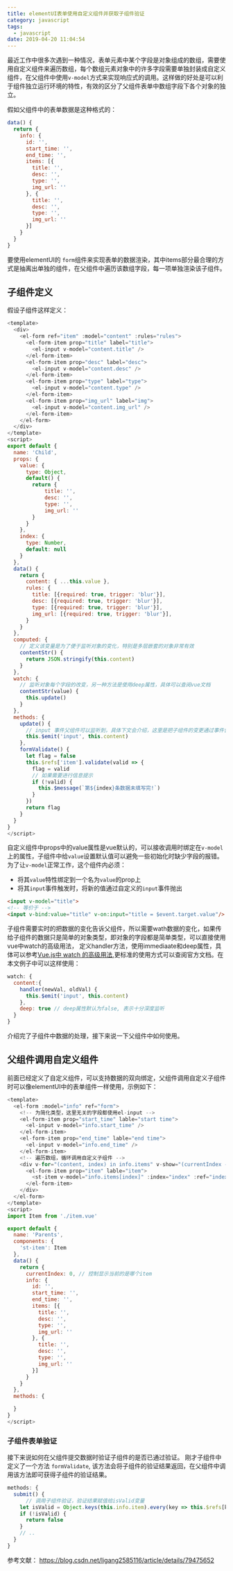 ```yaml
---
title: elementUI表单使用自定义组件并获取子组件验证
category: javascript
tags:
  - javascript
date: 2019-04-20 11:04:54
---
```


最近工作中很多次遇到一种情况，表单元素中某个字段是对象组成的数组，需要使用自定义组件来遍历数组，每个数组元素对象中的许多字段需要单独封装成自定义组件，在父组件中使用`v-model`方式来实现响应式的调用。这样做的好处是可以利于组件独立运行环境的特性，有效的区分了父组件表单中数组字段下各个对象的独立。
<!-- more -->

假如父组件中的表单数据是这种格式的：
```js
data() {
  return {
    info: {
      id: '',
      start_time: '',
      end_time: '',
      items: [{
        title: '',
        desc: '',
        type: '',
        img_url: ''
      }, {
        title: '',
        desc: '',
        type: '',
        img_url: ''
      }]
    }
  }
}
```
要使用elementUI的 `form`组件来实现表单的数据渲染，其中items部分最合理的方式是抽离出单独的组件，在父组件中遍历该数组字段，每一项单独渲染该子组件。

## 子组件定义
假设子组件这样定义：
```js
<template>
  <div>
    <el-form ref="item" :model="content" :rules="rules">
      <el-form-item prop="title" label="title">
        <el-input v-model="content.title" />
      </el-form-item>
      <el-form-item prop="desc" label="desc">
        <el-input v-model="content.desc" />
      </el-form-item>
      <el-form-item prop="type" label="type">
        <el-input v-model="content.type" />
      </el-form-item>
      <el-form-item prop="img_url" label="img">
        <el-input v-model="content.img_url" />
      </el-form-item>
    </el-form>
  </div>
</template>
<script>
export default {
  name: 'Child',
  props: {
    value: {
      type: Object,
      default() {
        return {
            title: '',
            desc: '',
            type: '',
            img_url: ''
        }
      }
    },
    index: {
      type: Number,
      default: null
    }
  },
  data() {
    return {
      content: { ...this.value },
      rules: {
        title: [{required: true, trigger: 'blur'}],
        desc: [{required: true, trigger: 'blur'}],
        type: [{required: true, trigger: 'blur'}],
        img_url: [{required: true, trigger: 'blur'}],
      }
    }
  },
  computed: {
    // 定义该变量是为了便于监听对象的变化，特别是多层嵌套的对象非常有效
    contentStr() {
      return JSON.stringify(this.content)
    }
  },
  watch: {
    // 监听对象每个字段的改变，另一种方法是使用deep属性，具体可以查阅vue文档
    contentStr(value) {
      this.update()
    }
  },
  methods: {
    update() {
      // input 事件父组件可以监听到，具体下文会介绍，这里是把子组件的变更通过事件告诉父组件，实现子组件向父组件的数据传递
      this.$emit('input', this.content)
    },
    formValidate() {
      let flag = false
      this.$refs['item'].validate(valid => {
        flag = valid
        // 如果需要进行信息提示
        if (!valid) {
          this.$message(`第${index}条数据未填写完!`)
        }
      })
      return flag
    }
  }
}
</script>
```
自定义组件中props中的value属性是vue默认的，可以接收调用时绑定在`v-model`上的属性，子组件中给`value`设置默认值可以避免一些初始化时缺少字段的报错。
为了让`v-model`正常工作，这个组件内必须：
- 将其`value`特性绑定到一个名为`value`的prop上
- 将其`input`事件触发时，将新的值通过自定义的`input`事件抛出
```html
<input v-model="title">
<!-- 等价于 -->
<input v-bind:value="title" v-on:input="title = $event.target.value"/>
```

子组件需要实时的把数据的变化告诉父组件，所以需要wath数据的变化，如果传给子组件的数据只是简单的对象类型，即对象的字段都是简单类型，可以直接使用vue中watch的高级用法，
定义handler方法，使用immediaate和deep属性，具体可以参考[Vue.js中 watch 的高级用法](https://juejin.im/post/5ae91fa76fb9a07aa7677543),更标准的使用方式可以查阅官方文档。在本文例子中可以这样使用：
```js
watch: {
  content:{
    handler(newVal, oldVal) {
      this.$emit('input', this.content)
    },
    deep: true // deep属性默认为false, 表示十分深度监听
  }
}
```
介绍完了子组件中数据的处理，接下来说一下父组件中如何使用。

## 父组件调用自定义组件
前面已经定义了自定义组件，可以支持数据的双向绑定，父组件调用自定义子组件时可以像elementUI中的表单组件一样使用，示例如下：
```js
<template>
  <el-form :model="info" ref="form">
    <!-- 为简化类型，这里无关的字段都使用el-input -->
    <el-form-item prop="start_time" lable="start time">
      <el-input v-model="info.start_time" />
    </el-form-item>
    <el-form-item prop="end_time" lable="end time">
      <el-input v-model="info.end_time" />
    </el-form-item>
    <!-- 遍历数组，循环调用自定义子组件 -->
    <div v-for="(content, index) in info.items" v-show="(currentIndex - 1) === index" :key="index">
      <el-form-item prop="item" lable="item">
        <st-item v-model="info.items[index]" :index="index" :ref="index + '_item'"/>
      </el-form-item>
    </div>
  </el-form>
</template>
<script>
import Item from './item.vue'

export default {
  name: 'Parents',
  components: {
    'st-item': Item
  },
  data() {
    return {
      currentIndex: 0, // 控制显示当前的是哪个item
      info: {
        id: '',
        start_time: '',
        end_time: '',
        items: [{
          title: '',
          desc: '',
          type: '',
          img_url: ''
        }, {
          title: '',
          desc: '',
          type: '',
          img_url: ''
        }]
      }
    }
  },
  methods: {

  }
}
</script>
```

### 子组件表单验证
接下来说如何在父组件提交数据时验证子组件的是否已通过验证。
刚才子组件中定义了一个方法 `formValidate`, 该方法会将子组件的验证结果返回，在父组件中调用该方法即可获得子组件的验证结果。
```js
methods: {
  submit() {
      // 调用子组件验证，验证结果赋值给isValid变量
    let isValid = Object.keys(this.info.item).every(key => this.$refs[key + '_item'].formValidate())
    if (!isValid) {
      return false
    }
    // ..
  }
}
```

参考文献： https://blog.csdn.net/ligang2585116/article/details/79475652
